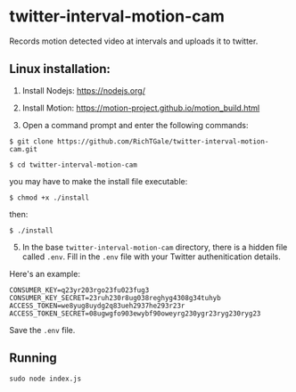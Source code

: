 # twitter-interval-motion-cam
Records motion detected video at intervals and uploads it to twitter.

## Linux installation:

1. Install Nodejs: https://nodejs.org/

2. Install Motion: https://motion-project.github.io/motion_build.html

3. Open a command prompt and enter the following commands:
```
$ git clone https://github.com/RichTGale/twitter-interval-motion-cam.git

$ cd twitter-interval-motion-cam
```
you may have to make the install file executable:
```
$ chmod +x ./install
```
then:
```
$ ./install
```

5. In the base ```twitter-interval-motion-cam``` directory, there is a hidden file called ```.env```. Fill in the ```.env``` file with your Twitter authenitication details.<br /> 

Here's an example:
```
CONSUMER_KEY=q23yr203rgo23fu023fug3 
CONSUMER_KEY_SECRET=23ruh230r8ug038reghyg4308g34tuhyb
ACCESS_TOKEN=we8yug8uydg2q83ueh2937he293r23r
ACCESS_TOKEN_SECRET=08ugwgfo903ewybf90oweyrg230ygr23ryg230ryg23  
```
Save the ```.env``` file.

## Running
```
sudo node index.js
```
